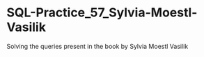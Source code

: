 # SQL-Practice_57_Sylvia-Moestl-Vasilik
Solving the queries present in the book by Sylvia Moestl Vasilik
